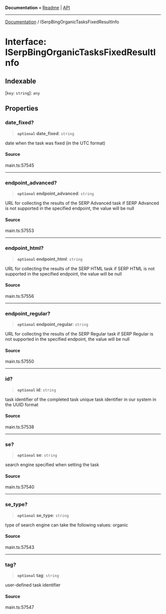 **Documentation** • [Readme](../README.md) \| [API](../globals.md)

***

[Documentation](../README.md) / ISerpBingOrganicTasksFixedResultInfo

# Interface: ISerpBingOrganicTasksFixedResultInfo

## Indexable

 \[`key`: `string`\]: `any`

## Properties

### date\_fixed?

> **`optional`** **date\_fixed**: `string`

date when the task was fixed (in the UTC format)

#### Source

main.ts:57545

***

### endpoint\_advanced?

> **`optional`** **endpoint\_advanced**: `string`

URL for collecting the results of the SERP Advanced task
if SERP Advanced is not supported in the specified endpoint, the value will be null

#### Source

main.ts:57553

***

### endpoint\_html?

> **`optional`** **endpoint\_html**: `string`

URL for collecting the results of the SERP HTML task
if SERP HTML is not supported in the specified endpoint, the value will be null

#### Source

main.ts:57556

***

### endpoint\_regular?

> **`optional`** **endpoint\_regular**: `string`

URL for collecting the results of the SERP Regular task
if SERP Regular is not supported in the specified endpoint, the value will be null

#### Source

main.ts:57550

***

### id?

> **`optional`** **id**: `string`

task identifier of the completed task
unique task identifier in our system in the UUID format

#### Source

main.ts:57538

***

### se?

> **`optional`** **se**: `string`

search engine specified when setting the task

#### Source

main.ts:57540

***

### se\_type?

> **`optional`** **se\_type**: `string`

type of search engine
can take the following values: organic

#### Source

main.ts:57543

***

### tag?

> **`optional`** **tag**: `string`

user-defined task identifier

#### Source

main.ts:57547
